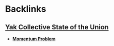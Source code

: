 
# Backlinks
## [Yak Collective State of the Union](<Yak Collective State of the Union.md>)
- [**Momentum Problem**](<**Momentum Problem**.md>)

